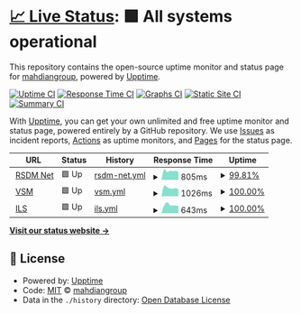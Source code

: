 # [📈 Live Status](https://status.mahdian.app): <!--live status--> **🟩 All systems operational**

This repository contains the open-source uptime monitor and status page for [mahdiangroup](https://status.mahdian.app), powered by [Upptime](https://github.com/upptime/upptime).

[![Uptime CI](https://github.com/mahdiangroup/upptime/workflows/Uptime%20CI/badge.svg)](https://github.com/mahdiangroup/upptime/actions?query=workflow%3A%22Uptime+CI%22)
[![Response Time CI](https://github.com/mahdiangroup/upptime/workflows/Response%20Time%20CI/badge.svg)](https://github.com/mahdiangroup/upptime/actions?query=workflow%3A%22Response+Time+CI%22)
[![Graphs CI](https://github.com/mahdiangroup/upptime/workflows/Graphs%20CI/badge.svg)](https://github.com/mahdiangroup/upptime/actions?query=workflow%3A%22Graphs+CI%22)
[![Static Site CI](https://github.com/mahdiangroup/upptime/workflows/Static%20Site%20CI/badge.svg)](https://github.com/mahdiangroup/upptime/actions?query=workflow%3A%22Static+Site+CI%22)
[![Summary CI](https://github.com/mahdiangroup/upptime/workflows/Summary%20CI/badge.svg)](https://github.com/mahdiangroup/upptime/actions?query=workflow%3A%22Summary+CI%22)

With [Upptime](https://upptime.js.org), you can get your own unlimited and free uptime monitor and status page, powered entirely by a GitHub repository. We use [Issues](https://github.com/mahdiangroup/upptime/issues) as incident reports, [Actions](https://github.com/mahdiangroup/upptime/actions) as uptime monitors, and [Pages](https://status.mahdian.app) for the status page.

<!--start: status pages-->
<!-- This summary is generated by Upptime (https://github.com/upptime/upptime) -->
<!-- Do not edit this manually, your changes will be overwritten -->
<!-- prettier-ignore -->
| URL | Status | History | Response Time | Uptime |
| --- | ------ | ------- | ------------- | ------ |
| <img alt="" src="https://favicons.githubusercontent.com/rumahsunatan.net" height="13"> [RSDM Net](https://rumahsunatan.net) | 🟩 Up | [rsdm-net.yml](https://github.com/mahdiangroup/upptime/commits/HEAD/history/rsdm-net.yml) | <details><summary><img alt="Response time graph" src="./graphs/rsdm-net/response-time-week.png" height="20"> 805ms</summary><br><a href="https://status.mahdian.app/history/rsdm-net"><img alt="Response time 832" src="https://img.shields.io/endpoint?url=https%3A%2F%2Fraw.githubusercontent.com%2Fmahdiangroup%2Fupptime%2FHEAD%2Fapi%2Frsdm-net%2Fresponse-time.json"></a><br><a href="https://status.mahdian.app/history/rsdm-net"><img alt="24-hour response time 831" src="https://img.shields.io/endpoint?url=https%3A%2F%2Fraw.githubusercontent.com%2Fmahdiangroup%2Fupptime%2FHEAD%2Fapi%2Frsdm-net%2Fresponse-time-day.json"></a><br><a href="https://status.mahdian.app/history/rsdm-net"><img alt="7-day response time 805" src="https://img.shields.io/endpoint?url=https%3A%2F%2Fraw.githubusercontent.com%2Fmahdiangroup%2Fupptime%2FHEAD%2Fapi%2Frsdm-net%2Fresponse-time-week.json"></a><br><a href="https://status.mahdian.app/history/rsdm-net"><img alt="30-day response time 826" src="https://img.shields.io/endpoint?url=https%3A%2F%2Fraw.githubusercontent.com%2Fmahdiangroup%2Fupptime%2FHEAD%2Fapi%2Frsdm-net%2Fresponse-time-month.json"></a><br><a href="https://status.mahdian.app/history/rsdm-net"><img alt="1-year response time 832" src="https://img.shields.io/endpoint?url=https%3A%2F%2Fraw.githubusercontent.com%2Fmahdiangroup%2Fupptime%2FHEAD%2Fapi%2Frsdm-net%2Fresponse-time-year.json"></a></details> | <details><summary><a href="https://status.mahdian.app/history/rsdm-net">99.81%</a></summary><a href="https://status.mahdian.app/history/rsdm-net"><img alt="All-time uptime 99.97%" src="https://img.shields.io/endpoint?url=https%3A%2F%2Fraw.githubusercontent.com%2Fmahdiangroup%2Fupptime%2FHEAD%2Fapi%2Frsdm-net%2Fuptime.json"></a><br><a href="https://status.mahdian.app/history/rsdm-net"><img alt="24-hour uptime 98.66%" src="https://img.shields.io/endpoint?url=https%3A%2F%2Fraw.githubusercontent.com%2Fmahdiangroup%2Fupptime%2FHEAD%2Fapi%2Frsdm-net%2Fuptime-day.json"></a><br><a href="https://status.mahdian.app/history/rsdm-net"><img alt="7-day uptime 99.81%" src="https://img.shields.io/endpoint?url=https%3A%2F%2Fraw.githubusercontent.com%2Fmahdiangroup%2Fupptime%2FHEAD%2Fapi%2Frsdm-net%2Fuptime-week.json"></a><br><a href="https://status.mahdian.app/history/rsdm-net"><img alt="30-day uptime 99.96%" src="https://img.shields.io/endpoint?url=https%3A%2F%2Fraw.githubusercontent.com%2Fmahdiangroup%2Fupptime%2FHEAD%2Fapi%2Frsdm-net%2Fuptime-month.json"></a><br><a href="https://status.mahdian.app/history/rsdm-net"><img alt="1-year uptime 99.97%" src="https://img.shields.io/endpoint?url=https%3A%2F%2Fraw.githubusercontent.com%2Fmahdiangroup%2Fupptime%2FHEAD%2Fapi%2Frsdm-net%2Fuptime-year.json"></a></details>
| <img alt="" src="https://favicons.githubusercontent.com/vsm.visisejahteramedika.co.id" height="13"> [VSM](https://vsm.visisejahteramedika.co.id) | 🟩 Up | [vsm.yml](https://github.com/mahdiangroup/upptime/commits/HEAD/history/vsm.yml) | <details><summary><img alt="Response time graph" src="./graphs/vsm/response-time-week.png" height="20"> 1026ms</summary><br><a href="https://status.mahdian.app/history/vsm"><img alt="Response time 1130" src="https://img.shields.io/endpoint?url=https%3A%2F%2Fraw.githubusercontent.com%2Fmahdiangroup%2Fupptime%2FHEAD%2Fapi%2Fvsm%2Fresponse-time.json"></a><br><a href="https://status.mahdian.app/history/vsm"><img alt="24-hour response time 838" src="https://img.shields.io/endpoint?url=https%3A%2F%2Fraw.githubusercontent.com%2Fmahdiangroup%2Fupptime%2FHEAD%2Fapi%2Fvsm%2Fresponse-time-day.json"></a><br><a href="https://status.mahdian.app/history/vsm"><img alt="7-day response time 1026" src="https://img.shields.io/endpoint?url=https%3A%2F%2Fraw.githubusercontent.com%2Fmahdiangroup%2Fupptime%2FHEAD%2Fapi%2Fvsm%2Fresponse-time-week.json"></a><br><a href="https://status.mahdian.app/history/vsm"><img alt="30-day response time 1106" src="https://img.shields.io/endpoint?url=https%3A%2F%2Fraw.githubusercontent.com%2Fmahdiangroup%2Fupptime%2FHEAD%2Fapi%2Fvsm%2Fresponse-time-month.json"></a><br><a href="https://status.mahdian.app/history/vsm"><img alt="1-year response time 1130" src="https://img.shields.io/endpoint?url=https%3A%2F%2Fraw.githubusercontent.com%2Fmahdiangroup%2Fupptime%2FHEAD%2Fapi%2Fvsm%2Fresponse-time-year.json"></a></details> | <details><summary><a href="https://status.mahdian.app/history/vsm">100.00%</a></summary><a href="https://status.mahdian.app/history/vsm"><img alt="All-time uptime 100.00%" src="https://img.shields.io/endpoint?url=https%3A%2F%2Fraw.githubusercontent.com%2Fmahdiangroup%2Fupptime%2FHEAD%2Fapi%2Fvsm%2Fuptime.json"></a><br><a href="https://status.mahdian.app/history/vsm"><img alt="24-hour uptime 100.00%" src="https://img.shields.io/endpoint?url=https%3A%2F%2Fraw.githubusercontent.com%2Fmahdiangroup%2Fupptime%2FHEAD%2Fapi%2Fvsm%2Fuptime-day.json"></a><br><a href="https://status.mahdian.app/history/vsm"><img alt="7-day uptime 100.00%" src="https://img.shields.io/endpoint?url=https%3A%2F%2Fraw.githubusercontent.com%2Fmahdiangroup%2Fupptime%2FHEAD%2Fapi%2Fvsm%2Fuptime-week.json"></a><br><a href="https://status.mahdian.app/history/vsm"><img alt="30-day uptime 100.00%" src="https://img.shields.io/endpoint?url=https%3A%2F%2Fraw.githubusercontent.com%2Fmahdiangroup%2Fupptime%2FHEAD%2Fapi%2Fvsm%2Fuptime-month.json"></a><br><a href="https://status.mahdian.app/history/vsm"><img alt="1-year uptime 100.00%" src="https://img.shields.io/endpoint?url=https%3A%2F%2Fraw.githubusercontent.com%2Fmahdiangroup%2Fupptime%2FHEAD%2Fapi%2Fvsm%2Fuptime-year.json"></a></details>
| <img alt="" src="https://favicons.githubusercontent.com/vsm.visisejahteramedika.co.id" height="13"> [ILS](https://vsm.visisejahteramedika.co.id) | 🟩 Up | [ils.yml](https://github.com/mahdiangroup/upptime/commits/HEAD/history/ils.yml) | <details><summary><img alt="Response time graph" src="./graphs/ils/response-time-week.png" height="20"> 643ms</summary><br><a href="https://status.mahdian.app/history/ils"><img alt="Response time 769" src="https://img.shields.io/endpoint?url=https%3A%2F%2Fraw.githubusercontent.com%2Fmahdiangroup%2Fupptime%2FHEAD%2Fapi%2Fils%2Fresponse-time.json"></a><br><a href="https://status.mahdian.app/history/ils"><img alt="24-hour response time 559" src="https://img.shields.io/endpoint?url=https%3A%2F%2Fraw.githubusercontent.com%2Fmahdiangroup%2Fupptime%2FHEAD%2Fapi%2Fils%2Fresponse-time-day.json"></a><br><a href="https://status.mahdian.app/history/ils"><img alt="7-day response time 643" src="https://img.shields.io/endpoint?url=https%3A%2F%2Fraw.githubusercontent.com%2Fmahdiangroup%2Fupptime%2FHEAD%2Fapi%2Fils%2Fresponse-time-week.json"></a><br><a href="https://status.mahdian.app/history/ils"><img alt="30-day response time 745" src="https://img.shields.io/endpoint?url=https%3A%2F%2Fraw.githubusercontent.com%2Fmahdiangroup%2Fupptime%2FHEAD%2Fapi%2Fils%2Fresponse-time-month.json"></a><br><a href="https://status.mahdian.app/history/ils"><img alt="1-year response time 769" src="https://img.shields.io/endpoint?url=https%3A%2F%2Fraw.githubusercontent.com%2Fmahdiangroup%2Fupptime%2FHEAD%2Fapi%2Fils%2Fresponse-time-year.json"></a></details> | <details><summary><a href="https://status.mahdian.app/history/ils">100.00%</a></summary><a href="https://status.mahdian.app/history/ils"><img alt="All-time uptime 100.00%" src="https://img.shields.io/endpoint?url=https%3A%2F%2Fraw.githubusercontent.com%2Fmahdiangroup%2Fupptime%2FHEAD%2Fapi%2Fils%2Fuptime.json"></a><br><a href="https://status.mahdian.app/history/ils"><img alt="24-hour uptime 100.00%" src="https://img.shields.io/endpoint?url=https%3A%2F%2Fraw.githubusercontent.com%2Fmahdiangroup%2Fupptime%2FHEAD%2Fapi%2Fils%2Fuptime-day.json"></a><br><a href="https://status.mahdian.app/history/ils"><img alt="7-day uptime 100.00%" src="https://img.shields.io/endpoint?url=https%3A%2F%2Fraw.githubusercontent.com%2Fmahdiangroup%2Fupptime%2FHEAD%2Fapi%2Fils%2Fuptime-week.json"></a><br><a href="https://status.mahdian.app/history/ils"><img alt="30-day uptime 100.00%" src="https://img.shields.io/endpoint?url=https%3A%2F%2Fraw.githubusercontent.com%2Fmahdiangroup%2Fupptime%2FHEAD%2Fapi%2Fils%2Fuptime-month.json"></a><br><a href="https://status.mahdian.app/history/ils"><img alt="1-year uptime 100.00%" src="https://img.shields.io/endpoint?url=https%3A%2F%2Fraw.githubusercontent.com%2Fmahdiangroup%2Fupptime%2FHEAD%2Fapi%2Fils%2Fuptime-year.json"></a></details>

<!--end: status pages-->

[**Visit our status website →**](https://status.mahdian.app)

## 📄 License

- Powered by: [Upptime](https://github.com/upptime/upptime)
- Code: [MIT](./LICENSE) © [mahdiangroup](https://status.mahdian.app)
- Data in the `./history` directory: [Open Database License](https://opendatacommons.org/licenses/odbl/1-0/)
